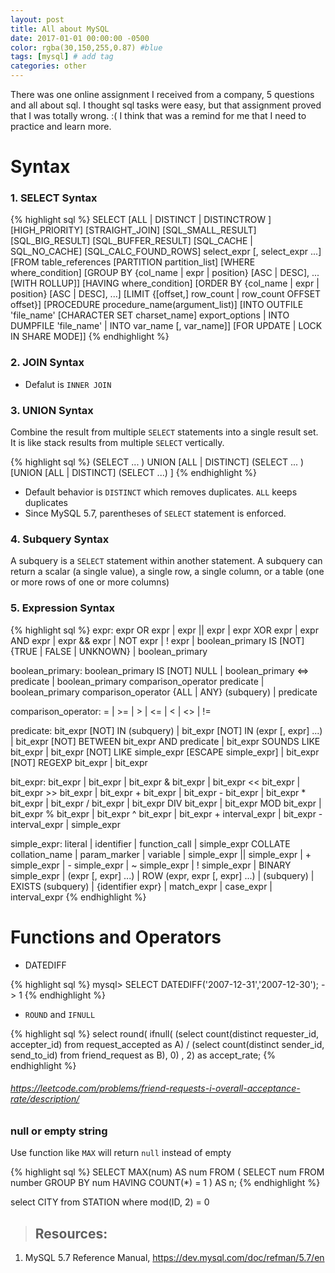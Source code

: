 ```yaml
---
layout: post
title: All about MySQL
date: 2017-01-01 00:00:00 -0500
color: rgba(30,150,255,0.87) #blue
tags: [mysql] # add tag
categories: other
---
```


There was one online assignment I received from a company, 5 questions and all about sql. I thought sql tasks were easy, but that assignment proved that I was totally wrong. :( I think that was a remind for me that I need to practice and learn more.

# Syntax

### 1. SELECT Syntax

{% highlight sql %}
SELECT
    [ALL | DISTINCT | DISTINCTROW ]
      [HIGH_PRIORITY]
      [STRAIGHT_JOIN]
      [SQL_SMALL_RESULT] [SQL_BIG_RESULT] [SQL_BUFFER_RESULT]
      [SQL_CACHE | SQL_NO_CACHE] [SQL_CALC_FOUND_ROWS]
    select_expr [, select_expr ...]
    [FROM table_references
      [PARTITION partition_list]
    [WHERE where_condition]
    [GROUP BY {col_name | expr | position}
      [ASC | DESC], ... [WITH ROLLUP]]
    [HAVING where_condition]
    [ORDER BY {col_name | expr | position}
      [ASC | DESC], ...]
    [LIMIT {[offset,] row_count | row_count OFFSET offset}]
    [PROCEDURE procedure_name(argument_list)]
    [INTO OUTFILE 'file_name'
        [CHARACTER SET charset_name]
        export_options
      | INTO DUMPFILE 'file_name'
      | INTO var_name [, var_name]]
    [FOR UPDATE | LOCK IN SHARE MODE]]
{% endhighlight %}


### 2. JOIN Syntax

- Defalut is `INNER JOIN`


### 3. UNION Syntax

Combine the result from multiple `SELECT` statements into a single result set. It is like stack results from multiple `SELECT` vertically.

{% highlight sql %}
(SELECT ... )
UNION [ALL | DISTINCT] (SELECT ... )
[UNION [ALL | DISTINCT] (SELECT ...) ]
{% endhighlight %}

- Default behavior is `DISTINCT` which removes duplicates. `ALL` keeps duplicates
- Since MySQL 5.7, parentheses of `SELECT` statement is enforced.

### 4. Subquery Syntax

A subquery is a `SELECT` statement within another statement. A subquery can return a scalar (a single value), a single row, a single column, or a table (one or more rows of one or more columns)


### 5. Expression Syntax

{% highlight sql %}
expr:
    expr OR expr
  | expr || expr
  | expr XOR expr
  | expr AND expr
  | expr && expr
  | NOT expr
  | ! expr
  | boolean_primary IS [NOT] {TRUE | FALSE | UNKNOWN}
  | boolean_primary

boolean_primary:
    boolean_primary IS [NOT] NULL
  | boolean_primary <=> predicate
  | boolean_primary comparison_operator predicate
  | boolean_primary comparison_operator {ALL | ANY} (subquery)
  | predicate

comparison_operator: = | >= | > | <= | < | <> | !=

predicate:
    bit_expr [NOT] IN (subquery)
  | bit_expr [NOT] IN (expr [, expr] ...)
  | bit_expr [NOT] BETWEEN bit_expr AND predicate
  | bit_expr SOUNDS LIKE bit_expr
  | bit_expr [NOT] LIKE simple_expr [ESCAPE simple_expr]
  | bit_expr [NOT] REGEXP bit_expr
  | bit_expr

bit_expr:
    bit_expr | bit_expr
  | bit_expr & bit_expr
  | bit_expr << bit_expr
  | bit_expr >> bit_expr
  | bit_expr + bit_expr
  | bit_expr - bit_expr
  | bit_expr * bit_expr
  | bit_expr / bit_expr
  | bit_expr DIV bit_expr
  | bit_expr MOD bit_expr
  | bit_expr % bit_expr
  | bit_expr ^ bit_expr
  | bit_expr + interval_expr
  | bit_expr - interval_expr
  | simple_expr

simple_expr:
    literal
  | identifier
  | function_call
  | simple_expr COLLATE collation_name
  | param_marker
  | variable
  | simple_expr || simple_expr
  | + simple_expr
  | - simple_expr
  | ~ simple_expr
  | ! simple_expr
  | BINARY simple_expr
  | (expr [, expr] ...)
  | ROW (expr, expr [, expr] ...)
  | (subquery)
  | EXISTS (subquery)
  | {identifier expr}
  | match_expr
  | case_expr
  | interval_expr
{% endhighlight %}



# Functions and Operators

* DATEDIFF

{% highlight sql %}
mysql> SELECT DATEDIFF('2007-12-31','2007-12-30');
    -> 1
{% endhighlight %}


* `ROUND` and `IFNULL`

{% highlight sql %}
select
round(
    ifnull(
    (select count(distinct requester_id, accepter_id) from request_accepted as A)
    /
    (select count(distinct sender_id, send_to_id) from friend_request as B),
    0)
, 2) as accept_rate;
{% endhighlight %}

###### https://leetcode.com/problems/friend-requests-i-overall-acceptance-rate/description/


### null or empty string
Use function like `MAX` will return `null` instead of empty

{% highlight sql %}
SELECT MAX(num) AS num
FROM (
    SELECT num
    FROM number
    GROUP BY num
    HAVING COUNT(*) = 1
    ) AS n;
{% endhighlight %}




select CITY
from STATION
where mod(ID, 2) = 0

> ## Resources:
1. MySQL 5.7 Reference Manual, https://dev.mysql.com/doc/refman/5.7/en
